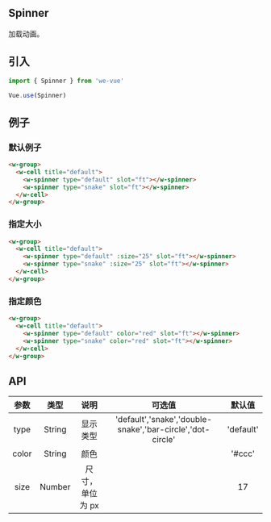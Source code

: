 Spinner
---
加载动画。

## 引入

```js
import { Spinner } from 'we-vue'

Vue.use(Spinner)
```

## 例子

### 默认例子

```html
<w-group>
  <w-cell title="default">
    <w-spinner type="default" slot="ft"></w-spinner>
    <w-spinner type="snake" slot="ft"></w-spinner>
  </w-cell>
</w-group>
```

### 指定大小

```html
<w-group>
  <w-cell title="default">
    <w-spinner type="default" :size="25" slot="ft"></w-spinner>
    <w-spinner type="snake" :size="25" slot="ft"></w-spinner>
  </w-cell>
</w-group>
```

### 指定颜色

```html
<w-group>
  <w-cell title="default">
    <w-spinner type="default" color="red" slot="ft"></w-spinner>
    <w-spinner type="snake" color="red" slot="ft"></w-spinner>
  </w-cell>
</w-group>
```

## API

|   参数   |   类型    |   说明   | 可选值  |  默认值  |
| :----: | :-----: | :----: | :--: | :---: |
| type  | String  |  显示类型   | 'default','snake','double-snake','bar-circle','dot-circle'   |   'default'    |
| color  | String  |  颜色   |      |   '#ccc'    |
| size  | Number  |  尺寸，单位为 px   |      |   17    |
